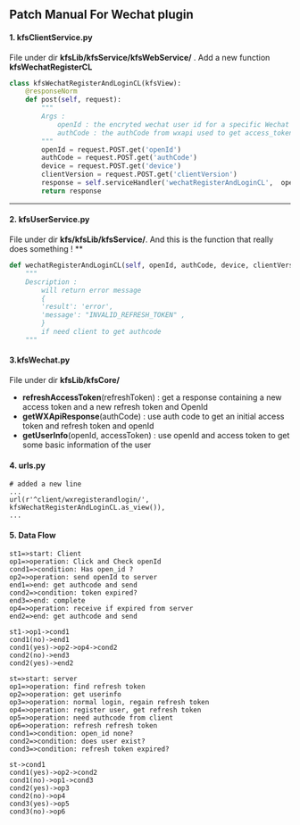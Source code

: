 ## Patch Manual For Wechat plugin

#### 1. kfsClientService.py

File under dir **kfsLib/kfsService/kfsWebService/** .  Add a new function **kfsWechatRegisterCL**

```python
class kfsWechatRegisterAndLoginCL(kfsView):
    @responseNorm
    def post(self, request):
        """
        Args :
            openId : the encryted wechat user id for a specific Wechat public 							application
            authCode : the authCode from wxapi used to get access_token
        """
        openId = request.POST.get('openId')
        authCode = request.POST.get('authCode')
        device = request.POST.get('device')
        clientVersion = request.POST.get('clientVersion')
        response = self.serviceHandler('wechatRegisterAndLoginCL',  openId, authCode, 									      device, clientVersion)
        return response
```

****

#### 2. kfsUserService.py

File under dir **kfs/kfsLib/kfsService/**. And this is the function that really does something !  **

```python
def wechatRegisterAndLoginCL(self, openId, authCode, device, clientVersion):
    """
    Description : 
    	will return error message 
    	{
    	'result': 'error', 
    	'message': "INVALID_REFRESH_TOKEN" ,
    	}
    	if need client to get authcode
    """
```

#### 3.kfsWechat.py

File under dir **kfsLib/kfsCore/**

- **refreshAccessToken**(refreshToken) :  get a response containing  a new access token and a new refresh token and OpenId
- **getWXApiResponse**(authCode) : use auth code to get an initial access token and refresh token and openId
- **getUserInfo**(openId, accessToken) : use openId and access token to get some basic information of the user

#### 4. urls.py

```
# added a new line
...
url(r'^client/wxregisterandlogin/', kfsWechatRegisterAndLoginCL.as_view()),
...
```

#### 5. Data Flow

```flow
st1=>start: Client
op1=>operation: Click and Check openId
cond1=>condition: Has open_id ?
op2=>operation: send openId to server
end1=>end: get authcode and send
cond2=>condition: token expired?
end3=>end: complete
op4=>operation: receive if expired from server
end2=>end: get authcode and send

st1->op1->cond1
cond1(no)->end1
cond1(yes)->op2->op4->cond2
cond2(no)->end3
cond2(yes)->end2

```

```flow
st=>start: server
op1=>operation: find refresh token
op2=>operation: get userinfo
op3=>operation: normal login, regain refresh token
op4=>operation: register user, get refresh token
op5=>operation: need authcode from client
op6=>operation: refresh refresh token
cond1=>condition: open_id none?
cond2=>condition: does user exist?
cond3=>condition: refresh token expired?

st->cond1
cond1(yes)->op2->cond2
cond1(no)->op1->cond3
cond2(yes)->op3
cond2(no)->op4
cond3(yes)->op5
cond3(no)->op6

```

